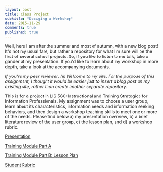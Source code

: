```yaml
---
layout: post
title: Class Project 
subtitle: "Desiging a Workshop"
date: 2015-11-29
comments: true
published: true
---
```


Well, here I am after the summer and most of autumn, with a new blog post! It's not my usual fare, but rather a repository for what I'm sure will be the first of several school projects. So, if you like to listen to me talk, take a gander at my presentation. If you'd like to learn about my workshop in more depth, take a look at the accompanying documents.

_If you're my peer reviewer: hi! Welcome to my site. For the purpose of this assignment, I thought it would be easier just to insert a blog post on my existing site, rather than create another separate repository._


This is for a project in LIS 560: Instructional and Training Strategies for Information Professionals. My assignment was to choose a user group, learn about its characteristics, information needs and information seeking behaviors, and then design a workshop teaching skills to meet one or more of the needs. Please find below a) my presentation overview, b) a brief literature review of the user group, c) the lesson plan, and d) a workshop rubric.

[Presentation](https://youtu.be/YJMMQs1vT44)

[Training Module Part A](https://www.dropbox.com/s/exjdf1xqlts5522/Peters_TrainingModA.pdf?dl=0)

[Training Module Part B: Lesson Plan](https://www.dropbox.com/s/y5jmox1g80xg0wt/Peters_TrainingModB.pdf?dl=0)

[Student Rubric](https://www.dropbox.com/s/xgr2l7qbu4jky55/TrainingModRubric.pdf?dl=0)
